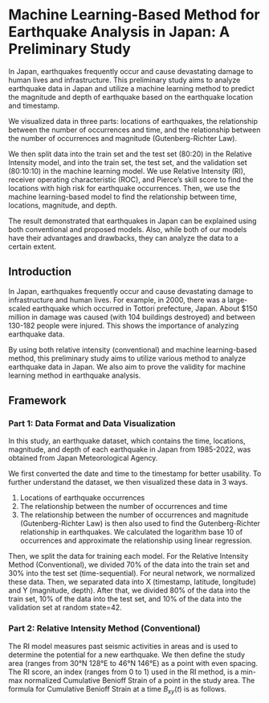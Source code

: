 # Machine Learning-Based Method for Earthquake Analysis in Japan: A Preliminary Study
In Japan, earthquakes frequently occur and cause devastating damage to human lives and infrastructure. This preliminary study aims to analyze earthquake data in Japan and utilize a machine learning method to predict the magnitude and depth of earthquake based on the earthquake location and timestamp. 

We visualized data in three parts: locations of earthquakes, the relationship between the number of occurrences and time, and the relationship between the number of occurrences and magnitude (Gutenberg-Richter Law). 

We then split data into the train set and the test set (80:20) in the Relative Intensity model, and into the train set, the test set, and the validation set (80:10:10) in the machine learning model. We use Relative Intensity (RI), receiver operating characteristic (ROC), and Pierce’s skill score to find the locations with high risk for earthquake occurrences. Then, we use the machine learning-based model to find the relationship between time, locations, magnitude, and depth.

The result demonstrated that earthquakes in Japan can be explained using both conventional and proposed models. Also, while both of our models have their advantages and drawbacks, they can analyze the data to a certain extent.

## Introduction
In Japan, earthquakes frequently occur and cause devastating damage to infrastructure and human lives. For example, in 2000, there was a large-scaled earthquake which occurred in Tottori prefecture, Japan. About $150 million in damage was caused (with 104 buildings destroyed) and between 130-182 people were injured. This shows the importance of analyzing earthquake data.

By using both relative intensity (conventional) and machine learning-based method, this preliminary study aims to utilize various method to analyze earthquake data in Japan. We also aim to prove the validity for machine learning method in earthquake analysis. 

## Framework
### Part 1: Data Format and Data Visualization
In this study, an earthquake dataset, which contains the time, locations, magnitude, and depth of each earthquake in Japan from 1985-2022, was obtained from Japan Meteorological Agency. 

We first converted the date and time to the timestamp for better usability. To further understand the dataset, we then visualized these data in 3 ways. 
1.	Locations of earthquake occurrences
2.	The relationship between the number of occurrences and time
3.	The relationship between the number of occurrences and magnitude (Gutenberg-Richter Law) is then also used to find the Gutenberg-Richter relationship in earthquakes. We calculated the logarithm base 10 of occurrences and approximate the relationship using linear regression.

Then, we split the data for training each model. For the Relative Intensity Method (Conventional), we divided 70% of the data into the train set and 30% into the test set (time-sequential). For neural network, we normalized these data. Then, we separated data into X (timestamp, latitude, longitude) and Y (magnitude, depth). After that, we divided 80% of the data into the train set, 10% of the data into the test set, and 10% of the data into the validation set at random state=42.

### Part 2: Relative Intensity Method (Conventional)
The RI model measures past seismic activities in areas and is used to determine the potential for a new earthquake. We then define the study area (ranges from 30°N 128°E to 46°N 146°E) as a point with even spacing. The RI score, an index (ranges from 0 to 1) used in the RI method, is a min-max normalized Cumulative Benioff Strain of a point in the study area. The formula for Cumulative Benioff Strain at a time $B_{xy}(t)$ is as follows.
